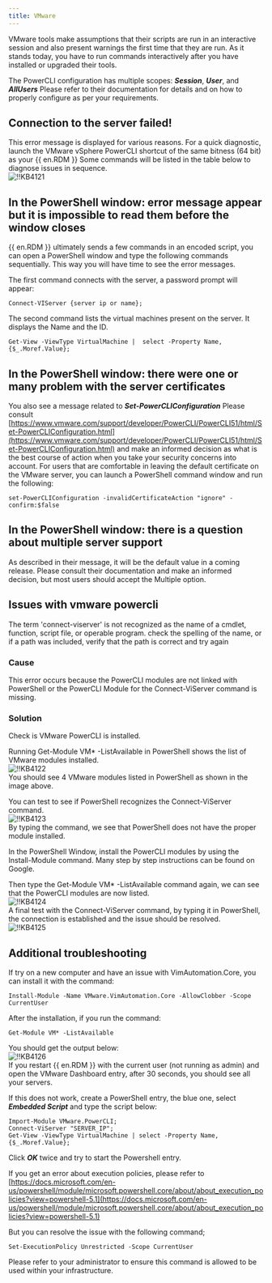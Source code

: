 ```yaml
---
title: VMware
---
```

VMware tools make assumptions that their scripts are run in an interactive session and also present warnings the first time that they are run. As it stands today, you have to run commands interactively after you have installed or upgraded their tools.  

The PowerCLI configuration has multiple scopes: ***Session***, ***User***, and ***AllUsers*** Please refer to their documentation for details and on how to properly configure as per your requirements.
## Connection to the server failed!
This error message is displayed for various reasons. For a quick diagnostic, launch the VMware vSphere PowerCLI shortcut of the same bitness (64 bit) as your {{ en.RDM }} Some commands will be listed in the table below to diagnose issues in sequence.  
![!!KB4121](https://webdevolutions.azureedge.net/docs/en/kb/KB4121.png)
## In the PowerShell window: error message appear but it is impossible to read them before the window closes
{{ en.RDM }} ultimately sends a few commands in an encoded script, you can open a PowerShell window and type the following commands sequentially. This way you will have time to see the error messages.  

The first command connects with the server, a password prompt will appear:  

    Connect-VIServer {server ip or name};  

The second command lists the virtual machines present on the server. It displays the Name and the ID.  

    Get-View -ViewType VirtualMachine |  select -Property Name, {$_.Moref.Value};
## In the PowerShell window: there were one or many problem with the server certificates
You also see a message related to ***Set-PowerCLIConfiguration*** Please consult [https://www.vmware.com/support/developer/PowerCLI/PowerCLI51/html/Set-PowerCLIConfiguration.html](https://www.vmware.com/support/developer/PowerCLI/PowerCLI51/html/Set-PowerCLIConfiguration.html) and make an informed decision as what is the best course of action when you take your security concerns into account. For users that are comfortable in leaving the default certificate on the VMware server, you can launch a PowerShell command window and run the following:  

    set-PowerCLIConfiguration -invalidCertificateAction "ignore" -confirm:$false
## In the PowerShell window: there is a question about multiple server support
As described in their message, it will be the default value in a coming release. Please consult their documentation and make an informed decision, but most users should accept the Multiple option.
## Issues with vmware powercli
The term 'connect-viserver' is not recognized as the name of a cmdlet, function, script file, or operable program. check the spelling of the name, or if a path was included, verify that the path is correct and try again
### Cause
This error occurs because the PowerCLI modules are not linked with PowerShell or the PowerCLI Module for the Connect-ViServer command is missing.
### Solution
Check is VMware PowerCLI is installed.  

Running Get-Module VM* -ListAvailable in PowerShell shows the list of VMware modules installed.  
![!!KB4122](https://webdevolutions.azureedge.net/docs/en/kb/KB4122.png)  
You should see 4 VMware modules listed in PowerShell as shown in the image above.  

You can test to see if PowerShell recognizes the Connect-ViServer command.  
![!!KB4123](https://webdevolutions.azureedge.net/docs/en/kb/KB4123.png)  
By typing the command, we see that PowerShell does not have the proper module installed.  

In the PowerShell Window, install the PowerCLI modules by using the Install-Module command. Many step by step instructions can be found on Google.  

Then type the Get-Module VM* -ListAvailable command again, we can see that the PowerCLI modules are now listed.  
![!!KB4124](https://webdevolutions.azureedge.net/docs/en/kb/KB4124.png)  
A final test with the Connect-ViServer command, by typing it in PowerShell, the connection is established and the issue should be resolved.  
![!!KB4125](https://webdevolutions.azureedge.net/docs/en/kb/KB4125.png)  
## Additional troubleshooting
If try on a new computer and have an issue with VimAutomation.Core, you can install it with the command:  

    Install-Module -Name VMware.VimAutomation.Core -AllowClobber -Scope CurrentUser  

After the installation, if you run the command:  

    Get-Module VM* -ListAvailable  

You should get the output below:  
![!!KB4126](https://webdevolutions.azureedge.net/docs/en/kb/KB4126.png)  
If you restart {{ en.RDM }} with the current user (not running as admin) and open the VMware Dashboard entry, after 30 seconds, you should see all your servers.  

If this does not work, create a PowerShell entry, the blue one, select ***Embedded Script*** and type the script below:  
```
Import-Module VMware.PowerCLI;  
Connect-ViServer "SERVER_IP";  
Get-View -ViewType VirtualMachine | select -Property Name, {$_.Moref.Value};  
```
Click ***OK*** twice and try to start the Powershell entry.  

If you get an error about execution policies, please refer to [https://docs.microsoft.com/en-us/powershell/module/microsoft.powershell.core/about/about_execution_policies?view=powershell-5.1](https://docs.microsoft.com/en-us/powershell/module/microsoft.powershell.core/about/about_execution_policies?view=powershell-5.1)  

But you can resolve the issue with the following command;  

    Set-ExecutionPolicy Unrestricted -Scope CurrentUser  

Please refer to your administrator to ensure this command is allowed to be used within your infrastructure.
